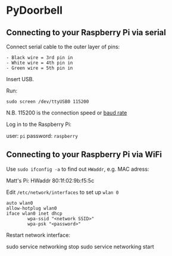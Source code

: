 # PyDoorbell

## Connecting to your Raspberry Pi via serial

Connect serial cable to the outer layer of pins:

    - Black wire = 3rd pin in
    - White wire = 4th pin in
    - Green wire = 5th pin in

Insert USB.

Run:

    sudo screen /dev/ttyUSB0 115200

N.B. 115200 is the connection speed or [baud rate](https://en.wikipedia.org/wiki/Baud)

Log in to the Raspberry Pi:

user: `pi`
password: `raspberry`


## Connecting to your Raspberry Pi via WiFi

Use `sudo ifconfig -a` to find out `HWaddr`, e.g.
MAC adress:

Matt's Pi:  HWaddr 80:1f:02:9b:f5:5c

Edit `/etc/network/interfaces` to set up `wlan 0`

    auto wlan0
    allow-hotplug wlan0
    iface wlan0 inet dhcp
            wpa-ssid "<network SSID>"
            wpa-psk "<password>"

Restart network interface:

   sudo service networking stop
   sudo service networking start
